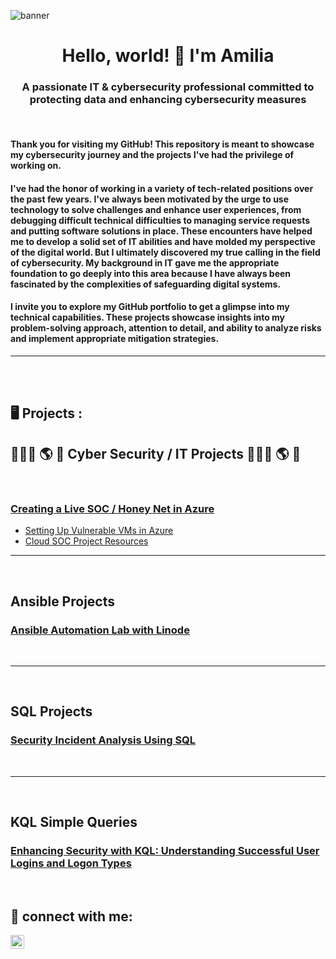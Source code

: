 ![banner](https://i.imgur.com/6mbXVX8.png)
<h1 align="center">Hello, world! 👋 I'm Amilia</h1>
<h3 align="center">A passionate IT & cybersecurity professional committed to protecting data and enhancing cybersecurity measures</h3>
 <br />

#### Thank you for visiting my GitHub! This repository is meant to showcase my cybersecurity journey and the projects I've had the privilege of working on.

#### I've had the honor of working in a variety of tech-related positions over the past few years. I've always been motivated by the urge to use technology to solve challenges and enhance user experiences, from debugging difficult technical difficulties to managing service requests and putting software solutions in place. These encounters have helped me to develop a solid set of IT abilities and have molded my perspective of the digital world. But I ultimately discovered my true calling in the field of cybersecurity. My background in IT gave me the appropriate foundation to go deeply into this area because I have always been fascinated by the complexities of safeguarding digital systems.

#### I invite you to explore my GitHub portfolio to get a glimpse into my technical capabilities. These projects showcase insights into my problem-solving approach, attention to detail, and ability to analyze risks and implement appropriate mitigation strategies.



---



 <br />
 <br />


<h2>  🖥️ Projects  :</h2>



<div>





<h2>👨🏻‍💻 🌎 🔐 Cyber Security / IT Projects 👨🏻‍💻 🌎 🔐</h2>
 <br />
  
  ### [Creating a Live SOC / Honey Net in Azure](https://github.com/AmiliaSalva/Azure-Honey-Net-SOC)
  - [Setting Up Vulnerable VMs in Azure](https://github.com/AmiliaSalva/Azure-VM-Prep/blob/main/README.md)
  - [Cloud SOC Project Resources](https://github.com/AmiliaSalva/Cloud-SOC-Project-Resources)
 
 ---
  
 <br />

  ## Ansible Projects
  ### [Ansible Automation Lab with Linode](https://github.com/AmiliaSalva/SimpleAnsibleLab/blob/main/README.md)
 <br />
  
  
 ---
  
 <br />

 ## SQL Projects
 ### [Security Incident Analysis Using SQL](https://github.com/AmiliaSalva/Security-Incident-Investigation-After-Hours-Failed-Login-Attempts-Analysis-Using-SQL)

 <br />
 
  
  
  
  

 ---
  
 <br />

  ## KQL Simple Queries
  ### [Enhancing Security with KQL: Understanding Successful User Logins and Logon Types](https://github.com/AmiliaSalva/KQL-Queries)
 <br />
 
 
<h2> 📲 connect with me:</h2>
  
[<img align="left" alt="Amilia | LinkedIn" width="22px" src="https://cdn.jsdelivr.net/npm/simple-icons@v3/icons/linkedin.svg" />][linkedin]

[linkedin]: https://www.linkedin.com/in/amiliasalvatore/







